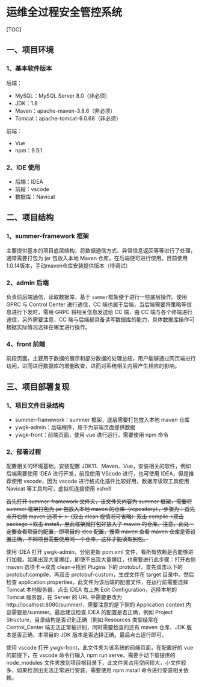 # 运维全过程安全管控系统

[TOC]

## 一、项目环境

### 1、基本软件版本

后端：

- MySQL：MySQL Server 8.0（非必须）
- JDK：1.8
- Maven：apache-maven-3.8.6（非必须）
- Tomcat：apache-tomcat-9.0.68（非必须）

前端：

- Vue
- npm：9.5.1

### 2、IDE 使用

- 后端：IDEA
- 前段：vscode
- 数据库：Navicat

## 二、项目结构

### 1、summer-framework 框架

主要提供基本的项目底层结构，将数据通信方式、异常信息返回等等进行了处理，通常需要打包为 jar 包放入本地 Maven 仓库，在后端便可进行使用。目前使用1.0.14版本，手动maven仓库安装提供版本（待调试）

### 2、admin 后端

负责前后端通信，读取数据库，基于 `summer`框架便于进行一些底层操作。使用 GPRC 与 Control Center 进行通信，CC 端也属于后端，当后端需要将策略等信息进行下发时，需用 GRPC 将相关信息发送给 CC 端，由 CC 端与各个终端进行通信，另外需要注意，CC 端与后端都具备读写数据库的能力，具体数据库操作可根据实际情况选择在哪里进行操作。

### 4、front 前端

前段页面，主要用于数据的展示和部分数据的处理总结，用户能够通过网页端进行访问，进而进行数据库的增删改查，进而对系统相关内容产生相应的影响。

## 三、项目部署复现

### 1、项目文件目录结构

- summer-framework：summer 框架，底层需要打包放入本地 maven 仓库
- ywgk-admin：后端程序，用于为前端页面提供数据
- ywgk-front：前端页面，使用 vue 进行运行，需要使用 npm 命令

### 2、部署过程

配置相关的环境基础，安装配置 JDK11、Maven、Vue，安装相关的软件，例如后端需要使用 IDEA 进行开发，前段使用 VScode 进行，也可使用 IDEA，但是推荐使用 vscode，因为 vscode 进行格式化插件比较好用，数据库读取工具使用 Navicat 等工具均可，虚拟机连接使用 xshell

~~首先打开 summer-framework 文件夹，该文件夹内容为 summer 框架，需要将 summer 框架打包为 jar 包放入本地 maven 的仓库（repository），步骤为：首先点开右侧 maven 选项卡->（双击 clean 视情况可省略）双击 compile->双击 package->双击 install，至此框架就打包好放入了 maven 的仓库。注意，此处一定要查看项目的配置，即项目的 idea 配置，搜索 maven 查看 maven 仓库是否设置正确，不同项目需要使用同一个仓库，这样才能读取到包。~~

使用 IDEA 打开 ywgk-admin，分别更新 pom.xml 文件，看所有依赖是否能够进行加载。如果出现大量爆红，即使不出现大量爆红，也需要进行此步骤：打开右侧 maven 选项卡->双击 clean->找到 Plugins 下的 protobuf，首先双击以下的 protobuf:compile，再双击 protobuf-custom，生成文件在 target 目录中。然后检查 application.properties，此文件为该后端的配置文件，在运行前需要选择 Tomcat 本地服务器，点击 IDEA 右上角 Edit Configuration，选择本地的 Tomcat 服务器，在 Server 的 URL 中需要更改为 http://localhost:8080/summer/，需要注意的是下侧的 Application context 内容需要是/summer。最后建议检查 IDEA 的配置是否正确，例如 Project Structure，目录结构是否识别正确（例如 Resources 类型经常在 Control_Center 端无法正常被识别，同时需要检查的还有 maven 仓库、JDK 版本是否正确，本项目的 JDK 版本是否选择正确。最后点击运行即可。

使用 vscode 打开 ywgk-front，此文件夹为该系统的前端页面，在配置好的 vue 的前提下，在 vscode 命令行输入 npm run serve，需要手动下载提供的 node_modules 文件夹放到项目根目录下，此文件夹占用空间较大，小文件较多，如果检测出无法正常进行安装，需要使用 npm install 命令进行安装相关依赖。



